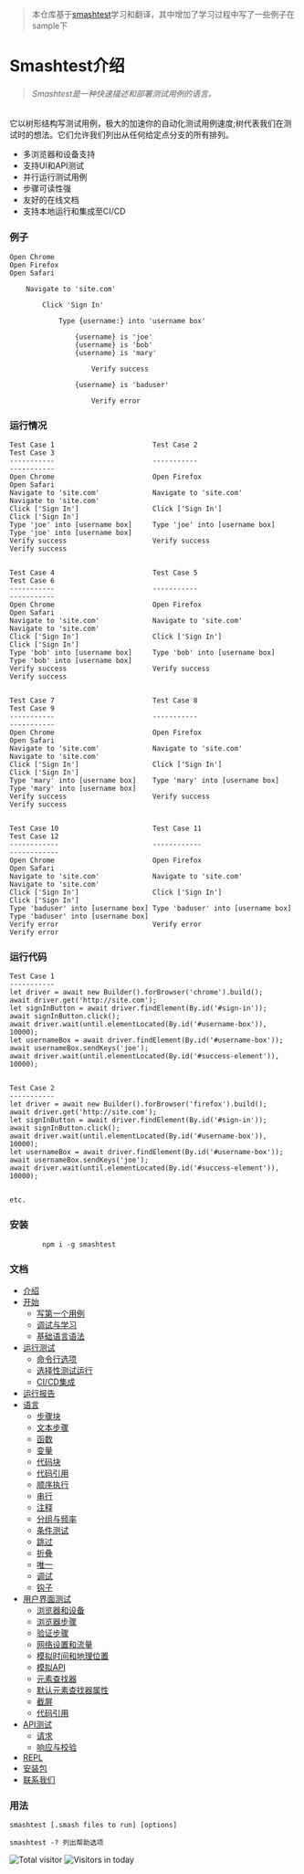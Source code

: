 > 本仓库基于[smashtest](https://github.com/smashtestio/smashtest)学习和翻译，其中增加了学习过程中写了一些例子在 sample下

# Smashtest介绍

> ###### Smashtest是一种快速描述和部署测试用例的语言。

它以树形结构写测试用例，极大的加速你的自动化测试用例速度;树代表我们在测试时的想法。它们允许我们列出从任何给定点分支的所有排列。

* 多浏览器和设备支持
* 支持UI和API测试
* 并行运行测试用例
* 步骤可读性强
* 友好的在线文档
* 支持本地运行和集成至CI/CD

### 例子

```
Open Chrome
Open Firefox
Open Safari

    Navigate to 'site.com'

        Click 'Sign In'

            Type {username:} into 'username box'

                {username} is 'joe'
                {username} is 'bob'
                {username} is 'mary'

                    Verify success

                {username} is 'baduser'

                    Verify error
```

### 运行情况

```
Test Case 1                        Test Case 2                        Test Case 3
-----------                        -----------                        -----------
Open Chrome                        Open Firefox                       Open Safari
Navigate to 'site.com'             Navigate to 'site.com'             Navigate to 'site.com'
Click ['Sign In']                  Click ['Sign In']                  Click ['Sign In']
Type 'joe' into [username box]     Type 'joe' into [username box]     Type 'joe' into [username box]
Verify success                     Verify success                     Verify success


Test Case 4                        Test Case 5                        Test Case 6
-----------                        -----------                        -----------
Open Chrome                        Open Firefox                       Open Safari
Navigate to 'site.com'             Navigate to 'site.com'             Navigate to 'site.com'
Click ['Sign In']                  Click ['Sign In']                  Click ['Sign In']
Type 'bob' into [username box]     Type 'bob' into [username box]     Type 'bob' into [username box]
Verify success                     Verify success                     Verify success


Test Case 7                        Test Case 8                        Test Case 9
-----------                        -----------                        -----------
Open Chrome                        Open Firefox                       Open Safari
Navigate to 'site.com'             Navigate to 'site.com'             Navigate to 'site.com'
Click ['Sign In']                  Click ['Sign In']                  Click ['Sign In']
Type 'mary' into [username box]    Type 'mary' into [username box]    Type 'mary' into [username box]
Verify success                     Verify success                     Verify success


Test Case 10                       Test Case 11                       Test Case 12
------------                       ------------                       ------------
Open Chrome                        Open Firefox                       Open Safari
Navigate to 'site.com'             Navigate to 'site.com'             Navigate to 'site.com'
Click ['Sign In']                  Click ['Sign In']                  Click ['Sign In']
Type 'baduser' into [username box] Type 'baduser' into [username box] Type 'baduser' into [username box]
Verify error                       Verify error                       Verify error
```

### 运行代码

```
Test Case 1
-----------
let driver = await new Builder().forBrowser('chrome').build();
await driver.get('http://site.com');
let signInButton = await driver.findElement(By.id('#sign-in'));
await signInButton.click();
await driver.wait(until.elementLocated(By.id('#username-box')), 10000);
let usernameBox = await driver.findElement(By.id('#username-box'));
await usernameBox.sendKeys('joe');
await driver.wait(until.elementLocated(By.id('#success-element')), 10000);


Test Case 2
-----------
let driver = await new Builder().forBrowser('firefox').build();
await driver.get('http://site.com');
let signInButton = await driver.findElement(By.id('#sign-in'));
await signInButton.click();
await driver.wait(until.elementLocated(By.id('#username-box')), 10000);
let usernameBox = await driver.findElement(By.id('#username-box'));
await usernameBox.sendKeys('joe');
await driver.wait(until.elementLocated(By.id('#success-element')), 10000);


etc.
```

### 安装

```
        npm i -g smashtest
```

### 文档

* [介绍](introduce.md)
* [开始](chapter1-setup.md)
  * [写第一个用例](chapter1-writecase.md)
  * [调试与学习](chapter1-debugandlearn.md)
  * [基础语言语法](charpter1-syntax.md)
* [运行测试](yun-xing-ce-shi.md)
  * [命令行选项](yun-xing-ce-shi/ming-ling-xing-xuan-xiang.md)
  * [选择性测试运行](yun-xing-ce-shi/xuan-ze-xing-ce-shi-yun-xing.md)
  * [CI/CD集成](yun-xing-ce-shi/cicdji-cheng.md)
* [运行报告](yun-xing-bao-gao.md)
* [语言](yu-yan.md)
  * [步骤块](yu-yan/bu-zou-kuai.md)
  * [文本步骤](yu-yan/wen-ben-bu-zou.md)
  * [函数](yu-yan/han-shu.md)
  * [变量](yu-yan/bian-liang.md)
  * [代码块](yu-yan/dai-ma-kuai.md)
  * [代码引用](yu-yan/dai-ma-yin-yong.md)
  * [顺序执行](yu-yan/shun-xu-zhi-xing.md)
  * [串行](yu-yan/chuan-xing.md)
  * [注释](yu-yan/zhu-shi.md)
  * [分组与频率](yu-yan/fen-zu-yu-pin-lv.md)
  * [条件测试](yu-yan/tiao-jian-ce-shi.md)
  * [跳过](yu-yan/tiao-guo.md)
  * [折叠](yu-yan/zhe-die.md)
  * [唯一](yu-yan/wei-yi.md)
  * [调试](yu-yan/diao-shi.md)
  * [钩子](yu-yan/gou-zi.md)
* [用户界面测试](uice-shi.md)
  * [浏览器和设备](uice-shi/liu-lan-qi-he-she-bei.md)
  * [浏览器步骤](uice-shi/liu-lan-qi-bu-zou.md)
  * [验证步骤](uice-shi/yan-zheng-bu-zou.md)
  * [网络设置和流量](uice-shi/wang-luo-he-liu-liang.md)
  * [模拟时间和地理位置](uice-shi/mo-ni-shi-jian-he-di-li-wei-zhi.md)
  * [模拟API](uice-shi/mo-niapi.md)
  * [元素查找器](uice-shi/yuan-su-cha-zhao-qi.md)
  * [默认元素查找器属性](uice-shi/mo-ren-yuan-su-cha-zhao-qi-shu-xing.md)
  * [截屏](uice-shi/jie-ping.md)
  * [代码引用](uice-shi/dai-ma-yin-yong.md)
* [API测试](apice-shi.md)
  * [请求](apice-shi/qing-qiu.md)
  * [响应与校验](apice-shi/xiang-ying-yu-xiao-yan.md)
* [REPL](repl.md)
* [安装包](an-zhuang-bao.md)
* [联系我们](lian-xi-wo-men.md)

### 用法

```
smashtest [.smash files to run] [options]
```

```
smashtest -? 列出帮助选项
```

![Total visitor](https://visitor-count-badge.herokuapp.com/total.svg?repo_id=memoryza.smashtest.cn.guide)
![Visitors in today](https://visitor-count-badge.herokuapp.com/today.svg?repo_id=memoryza.smashtest.cn.guide)


